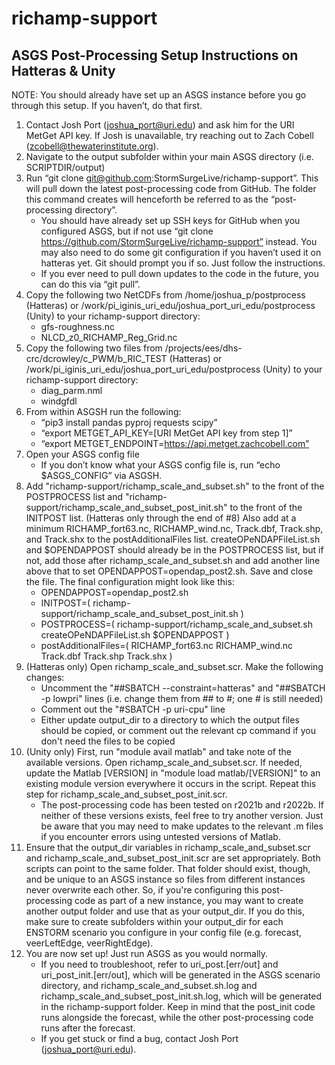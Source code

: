 # richamp-support

## ASGS Post-Processing Setup Instructions on Hatteras & Unity

NOTE: You should already have set up an ASGS instance before you go through this setup. If you haven’t, do that first.

1. Contact Josh Port (joshua_port@uri.edu) and ask him for the URI MetGet API key. If Josh is unavailable, try reaching out to Zach Cobell (zcobell@thewaterinstitute.org).
2. Navigate to the output subfolder within your main ASGS directory (i.e. SCRIPTDIR/output)
3. Run “git clone git@github.com:StormSurgeLive/richamp-support”. This will pull down the latest post-processing code from GitHub. The folder this command creates will henceforth be referred to as the “post-processing directory”.
   - You should have already set up SSH keys for GitHub when you configured ASGS, but if not use “git clone https://github.com/StormSurgeLive/richamp-support” instead. You may also need to do some git configuration if you haven’t used it on hatteras yet. Git should prompt you if so. Just follow the instructions.
   - If you ever need to pull down updates to the code in the future, you can do this via “git pull”.
4. Copy the following two NetCDFs from /home/joshua_p/postprocess (Hatteras) or /work/pi_iginis_uri_edu/joshua_port_uri_edu/postprocess (Unity) to your richamp-support directory:
   - gfs-roughness.nc
   - NLCD_z0_RICHAMP_Reg_Grid.nc
5. Copy the following two files from /projects/ees/dhs-crc/dcrowley/c_PWM/b_RIC_TEST (Hatteras) or /work/pi_iginis_uri_edu/joshua_port_uri_edu/postprocess (Unity) to your richamp-support directory:
   - diag_parm.nml
   - windgfdl
6. From within ASGSH run the following:
   - “pip3 install pandas pyproj requests scipy”
   - “export METGET_API_KEY=[URI MetGet API key from step 1]”
   - “export METGET_ENDPOINT=https://api.metget.zachcobell.com”
7. Open your ASGS config file
   - If you don’t know what your ASGS config file is, run “echo $ASGS_CONFIG” via ASGSH.
8. Add "richamp-support/richamp_scale_and_subset.sh" to the front of the POSTPROCESS list and "richamp-support/richamp_scale_and_subset_post_init.sh" to the front of the INITPOST list. (Hatteras only through the end of #8) Also add at a minimum RICHAMP_fort63.nc, RICHAMP_wind.nc, Track.dbf, Track.shp, and Track.shx to the postAdditionalFiles list. createOPeNDAPFileList.sh and $OPENDAPPOST should already be in the POSTPROCESS list, but if not, add those after richamp_scale_and_subset.sh and add another line above that to set OPENDAPPOST=opendap_post2.sh. Save and close the file. The final configuration might look like this:
   - OPENDAPPOST=opendap_post2.sh
   - INITPOST=( richamp-support/richamp_scale_and_subset_post_init.sh )
   - POSTPROCESS=( richamp-support/richamp_scale_and_subset.sh createOPeNDAPFileList.sh $OPENDAPPOST )
   - postAdditionalFiles=( RICHAMP_fort63.nc RICHAMP_wind.nc Track.dbf Track.shp Track.shx )
9. (Hatteras only) Open richamp_scale_and_subset.scr. Make the following changes:
   - Uncomment the "##SBATCH --constraint=hatteras" and "##SBATCH -p lowpri" lines (i.e. change them from ## to #; one # is still needed)
   - Comment out the "#SBATCH -p uri-cpu" line
   - Either update output_dir to a directory to which the output files should be copied, or comment out the relevant cp command if you don't need the files to be copied
10. (Unity only) First, run "module avail matlab" and take note of the available versions. Open richamp_scale_and_subset.scr. If needed, update the Matlab [VERSION] in "module load matlab/[VERSION]" to an existing module version everywhere it occurs in the script. Repeat this step for richamp_scale_and_subset_post_init.scr.
    - The post-processing code has been tested on r2021b and r2022b. If neither of these versions exists, feel free to try another version. Just be aware that you may need to make updates to the relevant .m files if you encounter errors using untested versions of Matlab.
11. Ensure that the output_dir variables in richamp_scale_and_subset.scr and richamp_scale_and_subset_post_init.scr are set appropriately. Both scripts can point to the same folder. That folder should exist, though, and be unique to an ASGS instance so files from different instances never overwrite each other. So, if you're configuring this post-processing code as part of a new instance, you may want to create another output folder and use that as your output_dir. If you do this, make sure to create subfolders within your output_dir for each ENSTORM scenario you configure in your config file (e.g. forecast, veerLeftEdge, veerRightEdge).
12. You are now set up! Just run ASGS as you would normally.
    - If you need to troubleshoot, refer to uri_post.[err/out] and uri_post_init.[err/out], which will be generated in the ASGS scenario directory, and richamp_scale_and_subset.sh.log and richamp_scale_and_subset_post_init.sh.log, which will be generated in the richamp-support folder. Keep in mind that the post_init code runs alongside the forecast, while the other post-processing code runs after the forecast.
    - If you get stuck or find a bug, contact Josh Port (joshua_port@uri.edu).
